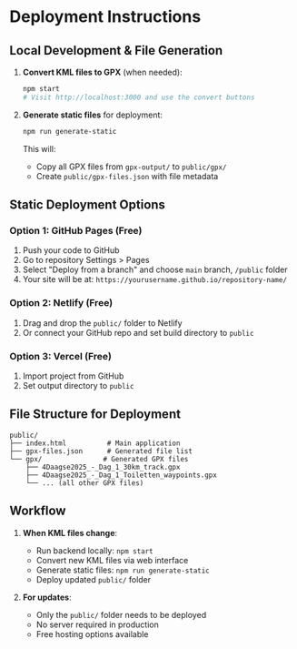 # Deployment Instructions

## Local Development & File Generation

1. **Convert KML files to GPX** (when needed):
   ```bash
   npm start
   # Visit http://localhost:3000 and use the convert buttons
   ```

2. **Generate static files** for deployment:
   ```bash
   npm run generate-static
   ```
   This will:
   - Copy all GPX files from `gpx-output/` to `public/gpx/`
   - Create `public/gpx-files.json` with file metadata

## Static Deployment Options

### Option 1: GitHub Pages (Free)
1. Push your code to GitHub
2. Go to repository Settings > Pages
3. Select "Deploy from a branch" and choose `main` branch, `/public` folder
4. Your site will be at: `https://yourusername.github.io/repository-name/`

### Option 2: Netlify (Free)
1. Drag and drop the `public/` folder to Netlify
2. Or connect your GitHub repo and set build directory to `public`

### Option 3: Vercel (Free)
1. Import project from GitHub
2. Set output directory to `public`

## File Structure for Deployment
```
public/
├── index.html          # Main application
├── gpx-files.json      # Generated file list
└── gpx/               # Generated GPX files
    ├── 4Daagse2025_-_Dag_1_30km_track.gpx
    ├── 4Daagse2025_-_Dag_1_Toiletten_waypoints.gpx
    └── ... (all other GPX files)
```

## Workflow

1. **When KML files change**:
   - Run backend locally: `npm start`
   - Convert new KML files via web interface
   - Generate static files: `npm run generate-static`
   - Deploy updated `public/` folder

2. **For updates**:
   - Only the `public/` folder needs to be deployed
   - No server required in production
   - Free hosting options available
